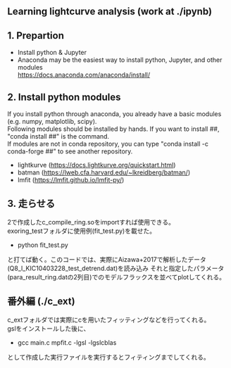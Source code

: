 ## Learning lightcurve analysis (work at ./ipynb)

## 1. Prepartion
-  Install python & Jupyter  
-  Anaconda may be the easiest way to install python, Jupyter, and other modules  
https://docs.anaconda.com/anaconda/install/


## 2. Install python modules
If you install python through anaconda, you already have a basic modules (e.g. numpy, matplotlib, scipy).  
Following modules should be installed by hands. If you want to install ##, "conda install ##" is the command.  
If modules are not in conda repository, you can type "conda install -c conda-forge ##" to see another repository.   
  
- lightkurve (https://docs.lightkurve.org/quickstart.html)  
- batman (https://lweb.cfa.harvard.edu/~lkreidberg/batman/)  
- lmfit (https://lmfit.github.io/lmfit-py/)



## 3. 走らせる
2で作成したc_compile_ring.soをimportすれば使用できる。  
exoring_testフォルダに使用例(fit_test.py)を載せた。  
- python fit_test.py  

と打てば動く。このコードでは、実際にAizawa+2017で解析したデータ(Q8_l_KIC10403228_test_detrend.dat)を読み込み
それと指定したパラメータ (para_result_ring.datの2列目)でのモデルフラックスを並べてplotしてくれる。  

## 番外編 (./c_ext)
c_extフォルダでは実際にcを用いたフィッティングなどを行ってくれる。  
gslをインストールした後に、  
- gcc main.c mpfit.c -lgsl -lgslcblas  

として作成した実行ファイルを実行するとフィティングまでしてくれる。  

